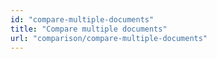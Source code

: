 ```yaml
---
id: "compare-multiple-documents"
title: "Compare multiple documents"
url: "comparison/compare-multiple-documents"
---
```



